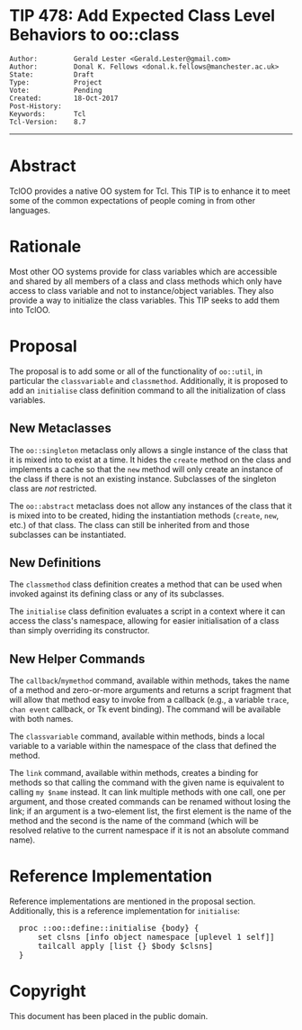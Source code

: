 # TIP 478: Add Expected Class Level Behaviors to oo::class
	Author:         Gerald Lester <Gerald.Lester@gmail.com>
	Author:         Donal K. Fellows <donal.k.fellows@manchester.ac.uk>
	State:          Draft
	Type:           Project
	Vote:           Pending
	Created:        18-Oct-2017
	Post-History:   
	Keywords:       Tcl
	Tcl-Version:    8.7
-----
# Abstract

TclOO provides a native OO system for Tcl.  This TIP is to enhance it to meet some of the common expectations of people coming in from other languages.

# Rationale

Most other OO systems provide for class variables which are accessible and shared by all members of a class and class methods which only have access to
class variable and not to instance/object variables.  They also provide a way to initialize the class variables.  This TIP seeks to add them into TclOO.

# Proposal

The proposal is to add some or all of the functionality of `oo::util`, in particular the `classvariable` and `classmethod`.
Additionally, it is proposed to add an `initialise` class definition command to all the initialization of class variables.

## New Metaclasses

The `oo::singleton` metaclass only allows a single instance of the class that
it is mixed into to exist at a time. It hides the `create` method on the class and
implements a cache so that the `new` method will only create an instance of
the class if there is not an existing instance. Subclasses of the singleton
class are _not_ restricted.

The `oo::abstract` metaclass does not allow any instances of the class that it
is mixed into to be created, hiding the instantiation methods (`create`,
`new`, etc.) of that class. The class can still be inherited from and those
subclasses can be instantiated.

## New Definitions

The `classmethod` class definition creates a method that can be used when
invoked against its defining class or any of its subclasses.

The `initialise` class definition evaluates a script in a context where it can
access the class's namespace, allowing for easier initialisation of a class
than simply overriding its constructor.

## New Helper Commands

The `callback`/`mymethod` command, available within methods, takes the name of
a method and zero-or-more arguments and returns a script fragment that will
allow that method easy to invoke from a callback (e.g., a variable `trace`,
`chan event` callback, or Tk event binding). The command will be available
with both names.

The `classvariable` command, available within methods, binds a local variable
to a variable within the namespace of the class that defined the method.

The `link` command, available within methods, creates a binding for methods
so that calling the command with the given name is equivalent to calling
`my $name` instead. It can link multiple methods with one call, one per
argument, and those created commands can be renamed without losing the link;
if an argument is a two-element list, the first element is the name of the
method and the second is the name of the command (which will be resolved
relative to the current namespace if it is not an absolute command name).

# Reference Implementation

Reference implementations are mentioned in the proposal section. Additionally, this is a reference implementation for `initialise`:
<pre>
  proc ::oo::define::initialise {body} {
      set clsns [info object namespace [uplevel 1 self]]
      tailcall apply [list {} $body $clsns]
  }
</pre>

# Copyright

This document has been placed in the public domain.
